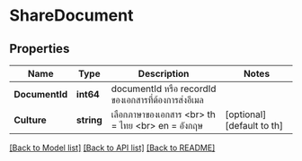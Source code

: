 # ShareDocument

## Properties

Name | Type | Description | Notes
------------ | ------------- | ------------- | -------------
**DocumentId** | **int64** | documentId หรือ recordId ของเอกสารที่ต้องการส่งอีเมล | 
**Culture** | **string** | เลือกภาษาของเอกสาร &lt;br&gt; th &#x3D; ไทย &lt;br&gt; en &#x3D; อังกฤษ | [optional] [default to th]

[[Back to Model list]](../README.md#documentation-for-models) [[Back to API list]](../README.md#documentation-for-api-endpoints) [[Back to README]](../README.md)



